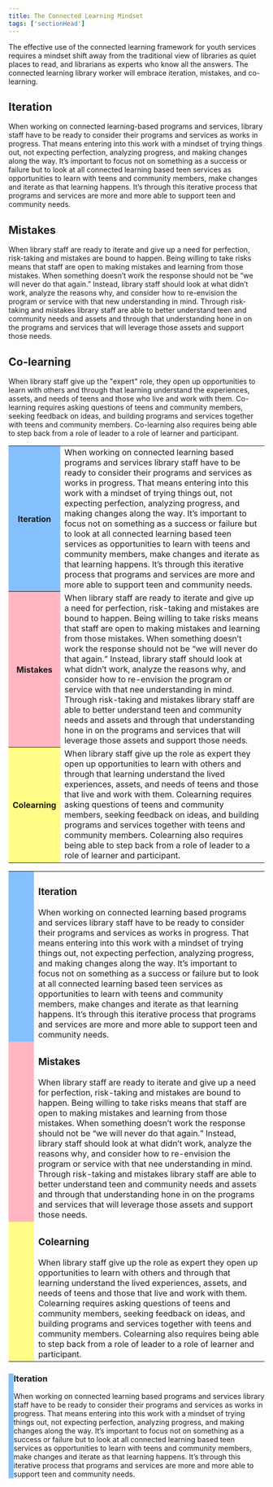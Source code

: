 ```yaml
---
title: The Connected Learning Mindset
tags: ['sectionHead']
---
```


The effective use of the connected learning framework for youth services requires a mindset shift away from the traditional view of libraries as quiet places to read, and librarians as experts who know all the answers. The connected learning library worker will embrace iteration, mistakes, and co-learning. 

## Iteration

When working on connected learning-based programs and services, library staff have to be ready to consider their programs and services as works in progress. That means entering into this work with a mindset of trying things out, not expecting perfection, analyzing progress, and making changes along the way.  It’s important to focus not on something as a success or failure but to look at all connected learning based teen services as opportunities to learn with teens and community members, make changes and iterate as that learning happens. It’s through this iterative process that programs and services are more and more able to support teen and community needs.

## Mistakes

When library staff are ready to iterate and give up a need for perfection, risk-taking and mistakes are bound to happen. Being willing to take risks means that staff are open to making mistakes and learning from those mistakes.  When something doesn’t work the response should not be “we will never do that again.”  Instead, library staff should look at what didn’t work, analyze the reasons why, and consider how to re-envision the program or service with that new understanding in mind. Through risk-taking and mistakes library staff are able to better understand teen and community needs and assets and through that understanding hone in on the programs and services that will leverage those assets and support those needs.  


## Co-learning


When library staff give up the "expert" role, they open up opportunities to learn with others and through that learning understand the experiences, assets, and needs of teens and those who live and work with them.  Co-learning requires asking questions of teens and community members, seeking feedback on ideas, and building programs and services together with teens and community members.  Co-learning also requires being able to step back from a role of leader to a role of learner and participant.



<table class="updatedcolor">
	<tr><th bgcolor="#85c0fe">Iteration</th><td>When working on connected learning based programs and services library staff have to be ready to consider their programs and services as works in progress. That means entering into this work with a mindset of trying things out, not expecting perfection, analyzing progress, and making changes along the way.  It’s important to focus not on something as a success or failure but to look at all connected learning based teen services as opportunities to learn with teens and community members, make changes and iterate as that learning happens. It’s through this iterative process that programs and services are more and more able to support teen and community needs.</td></tr>
	<tr><th bgcolor="lightpink">Mistakes</th><td>When library staff are ready to iterate and give up a need for perfection, risk-taking and mistakes are bound to happen. Being willing to take risks means that staff are open to making mistakes and learning from those mistakes.  When something doesn’t work the response should not be “we will never do that again.”  Instead, library staff should look at what didn’t work, analyze the reasons why, and consider how to re-envision the program or service with that nee understanding in mind. Through risk-taking and mistakes library staff are able to better understand teen and community needs and assets and through that understanding hone in on the programs and services that will leverage those assets and support those needs.  </td></tr>
	<tr><th bgcolor="#fffd86">Colearning</th><td>When library staff give up the role as expert they open up opportunities to learn with others and through that learning understand the lived experiences, assets, and needs of teens and those that live and work with them.  Colearning requires asking questions of teens and community members, seeking feedback on ideas, and building programs and services together with teens and community members.  Colearning also requires being able to step back from a role of leader to a role of learner and participant.</td></tr>
</table>



<table class="updatedcolor">
	<tr><td bgcolor="#85c0fe" width="10%">&nbsp;</td><td><h3>Iteration</h3>When working on connected learning based programs and services library staff have to be ready to consider their programs and services as works in progress. That means entering into this work with a mindset of trying things out, not expecting perfection, analyzing progress, and making changes along the way.  It’s important to focus not on something as a success or failure but to look at all connected learning based teen services as opportunities to learn with teens and community members, make changes and iterate as that learning happens. It’s through this iterative process that programs and services are more and more able to support teen and community needs.</td></tr>
	<tr><td bgcolor="lightpink">&nbsp;</td><td><h3>Mistakes</h3>When library staff are ready to iterate and give up a need for perfection, risk-taking and mistakes are bound to happen. Being willing to take risks means that staff are open to making mistakes and learning from those mistakes.  When something doesn’t work the response should not be “we will never do that again.”  Instead, library staff should look at what didn’t work, analyze the reasons why, and consider how to re-envision the program or service with that nee understanding in mind. Through risk-taking and mistakes library staff are able to better understand teen and community needs and assets and through that understanding hone in on the programs and services that will leverage those assets and support those needs.  </td></tr>
	<tr><td bgcolor="#fffd86">&nbsp;</td><td><h3>Colearning</H3>When library staff give up the role as expert they open up opportunities to learn with others and through that learning understand the lived experiences, assets, and needs of teens and those that live and work with them.  Colearning requires asking questions of teens and community members, seeking feedback on ideas, and building programs and services together with teens and community members.  Colearning also requires being able to step back from a role of leader to a role of learner and participant.</td></tr>
</table>

<div style="border-width:0px 0px 0px 10px; border-style:solid; border-color: #85c0fe" markdown="1">

### Iteration

When working on connected learning based programs and services library staff have to be ready to consider their programs and services as works in progress. That means entering into this work with a mindset of trying things out, not expecting perfection, analyzing progress, and making changes along the way.  It’s important to focus not on something as a success or failure but to look at all connected learning based teen services as opportunities to learn with teens and community members, make changes and iterate as that learning happens. It’s through this iterative process that programs and services are more and more able to support teen and community needs.

</div>
